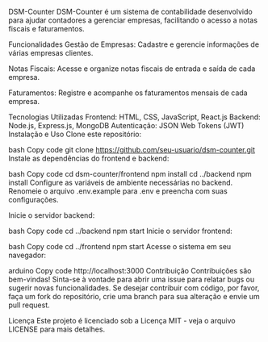 DSM-Counter
DSM-Counter é um sistema de contabilidade desenvolvido para ajudar contadores a gerenciar empresas, facilitando o acesso a notas fiscais e faturamentos.

Funcionalidades
Gestão de Empresas: Cadastre e gerencie informações de várias empresas clientes.

Notas Fiscais: Acesse e organize notas fiscais de entrada e saída de cada empresa.

Faturamentos: Registre e acompanhe os faturamentos mensais de cada empresa.

Tecnologias Utilizadas
Frontend: HTML, CSS, JavaScript, React.js
Backend: Node.js, Express.js, MongoDB
Autenticação: JSON Web Tokens (JWT)
Instalação e Uso
Clone este repositório:

bash
Copy code
git clone https://github.com/seu-usuario/dsm-counter.git
Instale as dependências do frontend e backend:

bash
Copy code
cd dsm-counter/frontend
npm install
cd ../backend
npm install
Configure as variáveis de ambiente necessárias no backend. Renomeie o arquivo .env.example para .env e preencha com suas configurações.

Inicie o servidor backend:

bash
Copy code
cd ../backend
npm start
Inicie o servidor frontend:

bash
Copy code
cd ../frontend
npm start
Acesse o sistema em seu navegador:

arduino
Copy code
http://localhost:3000
Contribuição
Contribuições são bem-vindas! Sinta-se à vontade para abrir uma issue para relatar bugs ou sugerir novas funcionalidades. Se desejar contribuir com código, por favor, faça um fork do repositório, crie uma branch para sua alteração e envie um pull request.

Licença
Este projeto é licenciado sob a Licença MIT - veja o arquivo LICENSE para mais detalhes.
